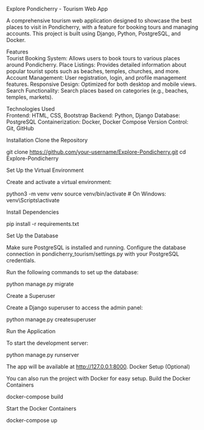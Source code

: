 Explore Pondicherry - Tourism Web App

A comprehensive tourism web application designed to showcase the best places to visit in Pondicherry, with a feature for booking tours and managing accounts. This project is built using Django, Python, PostgreSQL, and Docker.

Features                                                                                                                          
    Tourist Booking System: Allows users to book tours to various places around Pondicherry.
    Place Listings: Provides detailed information about popular tourist spots such as beaches, temples, churches, and more.
    Account Management: User registration, login, and profile management features.
    Responsive Design: Optimized for both desktop and mobile views.
    Search Functionality: Search places based on categories (e.g., beaches, temples, markets).

Technologies Used      
    Frontend: HTML, CSS, Bootstrap
    Backend: Python, Django
    Database: PostgreSQL
    Containerization: Docker, Docker Compose
    Version Control: Git, GitHub

 
Installation
Clone the Repository

git clone https://github.com/your-username/Explore-Pondicherry.git
cd Explore-Pondicherry

Set Up the Virtual Environment

Create and activate a virtual environment:

python3 -m venv venv
source venv/bin/activate  # On Windows: venv\Scripts\activate

Install Dependencies

pip install -r requirements.txt

Set Up the Database

Make sure PostgreSQL is installed and running. Configure the database connection in pondicherry_tourism/settings.py with your PostgreSQL credentials.

Run the following commands to set up the database:

python manage.py migrate

Create a Superuser

Create a Django superuser to access the admin panel:

python manage.py createsuperuser

Run the Application

To start the development server:

python manage.py runserver

The app will be available at http://127.0.0.1:8000.
Docker Setup (Optional)

You can also run the project with Docker for easy setup.
Build the Docker Containers

docker-compose build

Start the Docker Containers

docker-compose up

